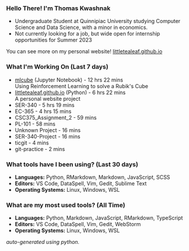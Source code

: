 
### Hello There! I'm Thomas Kwashnak

- Undergraduate Student at Quinnipiac University studying Computer Science and Data Science, with a minor in economics.
- Not currently looking for a job, but wide open for internship opportunities for Summer 2023

You can see more on my personal website! [littletealeaf.github.io](https://littletealeaf.github.io)

### What I'm Working On (Last 7 days)
<ul><li><a href="https://github.com/LittleTealeaf/mlcube">mlcube</a> (Jupyter Notebook) - 12 hrs 22 mins<br>Using Reinforcement Learning to solve a Rubik's Cube</li><li><a href="https://github.com/LittleTealeaf/littletealeaf.github.io">littletealeaf.github.io</a> (Python) - 6 hrs 22 mins<br>A personal website project</li><li>SER-340 - 5 hrs 19 mins</li><li>EC-365 - 4 hrs 15 mins</li><li>CSC375_Assignment_2 - 59 mins</li><li>PL-101 - 58 mins</li><li>Unknown Project - 16 mins</li><li>SER-340-Project - 16 mins</li><li>ticgit - 4 mins</li><li>git-practice - 2 mins</li></ul>

### What tools have I been using? (Last 30 days)
- **Languages:** Python, RMarkdown, Markdown, JavaScript, SCSS
- **Editors:** VS Code, DataSpell, Vim, Gedit, Sublime Text
- **Operating Systems:** Linux, Windows, WSL

### What are my most used tools? (All Time)
- **Languages:** Python, Markdown, JavaScript, RMarkdown, TypeScript
- **Editors:** VS Code, DataSpell, Vim, Gedit, WebStorm
- **Operating Systems:** Linux, Windows, WSL

*auto-generated using python.*
